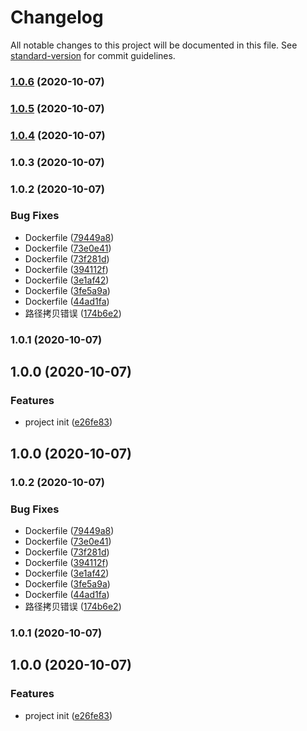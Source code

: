 # Changelog

All notable changes to this project will be documented in this file. See [standard-version](https://github.com/conventional-changelog/standard-version) for commit guidelines.

### [1.0.6](https://github.com/NuoHui/my-programming-dock/compare/v1.0.5...v1.0.6) (2020-10-07)

### [1.0.5](https://github.com/NuoHui/my-programming-dock/compare/v1.0.4...v1.0.5) (2020-10-07)

### [1.0.4](https://github.com/NuoHui/my-programming-dock/compare/v1.0.3...v1.0.4) (2020-10-07)

### 1.0.3 (2020-10-07)

### 1.0.2 (2020-10-07)


### Bug Fixes

* Dockerfile ([79449a8](https://github.com/NuoHui/my-programming-dock/commit/79449a89462df00ae59ae0a17748f7a6b0cc94d2))
* Dockerfile ([73e0e41](https://github.com/NuoHui/my-programming-dock/commit/73e0e41d6ff9cd109323a7ffdb42961148346f3f))
* Dockerfile ([73f281d](https://github.com/NuoHui/my-programming-dock/commit/73f281d99a3d95ed3f6bebf37e9e655f17a405a0))
* Dockerfile ([394112f](https://github.com/NuoHui/my-programming-dock/commit/394112f84ca5b6bc180b68a37248add1781e8253))
* Dockerfile ([3e1af42](https://github.com/NuoHui/my-programming-dock/commit/3e1af427c5d976c6c25cf7b9f8def75dae0edb4d))
* Dockerfile ([3fe5a9a](https://github.com/NuoHui/my-programming-dock/commit/3fe5a9ac2caa0b647b2c779b1898c9f26ffdc4e3))
* Dockerfile ([44ad1fa](https://github.com/NuoHui/my-programming-dock/commit/44ad1fa7878447ae90b8b594ca5ad772dfb1695f))
* 路径拷贝错误 ([174b6e2](https://github.com/NuoHui/my-programming-dock/commit/174b6e2351f831b7ea299381bdc7988d29580ab7))

### 1.0.1 (2020-10-07)

## 1.0.0 (2020-10-07)


### Features

* project init ([e26fe83](https://github.com/NuoHui/my-programming-dock/commit/e26fe837fe4fdbe9e858c500b6882b220ee368a1))

## 1.0.0 (2020-10-07)

### 1.0.2 (2020-10-07)


### Bug Fixes

* Dockerfile ([79449a8](https://github.com/NuoHui/my-programming-dock/commit/79449a89462df00ae59ae0a17748f7a6b0cc94d2))
* Dockerfile ([73e0e41](https://github.com/NuoHui/my-programming-dock/commit/73e0e41d6ff9cd109323a7ffdb42961148346f3f))
* Dockerfile ([73f281d](https://github.com/NuoHui/my-programming-dock/commit/73f281d99a3d95ed3f6bebf37e9e655f17a405a0))
* Dockerfile ([394112f](https://github.com/NuoHui/my-programming-dock/commit/394112f84ca5b6bc180b68a37248add1781e8253))
* Dockerfile ([3e1af42](https://github.com/NuoHui/my-programming-dock/commit/3e1af427c5d976c6c25cf7b9f8def75dae0edb4d))
* Dockerfile ([3fe5a9a](https://github.com/NuoHui/my-programming-dock/commit/3fe5a9ac2caa0b647b2c779b1898c9f26ffdc4e3))
* Dockerfile ([44ad1fa](https://github.com/NuoHui/my-programming-dock/commit/44ad1fa7878447ae90b8b594ca5ad772dfb1695f))
* 路径拷贝错误 ([174b6e2](https://github.com/NuoHui/my-programming-dock/commit/174b6e2351f831b7ea299381bdc7988d29580ab7))

### 1.0.1 (2020-10-07)

## 1.0.0 (2020-10-07)


### Features

* project init ([e26fe83](https://github.com/NuoHui/my-programming-dock/commit/e26fe837fe4fdbe9e858c500b6882b220ee368a1))

